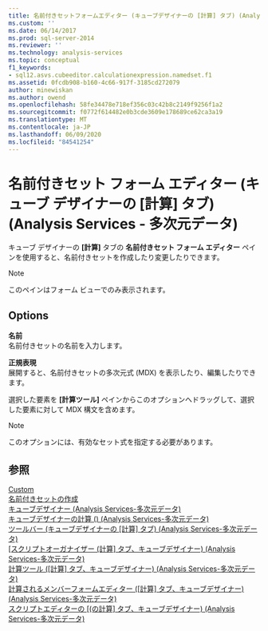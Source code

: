 ```yaml
---
title: 名前付きセットフォームエディター (キューブデザイナーの [計算] タブ) (Analysis Services 多次元データ) |Microsoft Docs
ms.custom: ''
ms.date: 06/14/2017
ms.prod: sql-server-2014
ms.reviewer: ''
ms.technology: analysis-services
ms.topic: conceptual
f1_keywords:
- sql12.asvs.cubeeditor.calculationexpression.namedset.f1
ms.assetid: 0fcdb908-b160-4c66-917f-3185cd272079
author: minewiskan
ms.author: owend
ms.openlocfilehash: 58fe34478e718ef356c03c42b8c2149f9256f1a2
ms.sourcegitcommit: f0772f614482e0b3cde3609e178689ce62ca3a19
ms.translationtype: MT
ms.contentlocale: ja-JP
ms.lasthandoff: 06/09/2020
ms.locfileid: "84541254"
---
```

# <a name="named-set-form-editor-calculations-tab-cube-designer-analysis-services---multidimensional-data"></a>名前付きセット フォーム エディター (キューブ デザイナーの [計算] タブ) (Analysis Services - 多次元データ)
  キューブ デザイナーの **[計算]** タブの **名前付きセット フォーム エディター** ペインを使用すると、名前付きセットを作成したり変更したりできます。  
  
> [!NOTE]  
>  このペインはフォーム ビューでのみ表示されます。  
  
## <a name="options"></a>Options  
 **名前**  
 名前付きセットの名前を入力します。  
  
 **正規表現**  
 展開すると、名前付きセットの多次元式 (MDX) を表示したり、編集したりできます。  
  
 選択した要素を **[計算ツール]** ペインからこのオプションへドラッグして、選択した要素に対して MDX 構文を含めます。  
  
> [!NOTE]  
>  このオプションには、有効なセット式を指定する必要があります。  
  
## <a name="see-also"></a>参照  
 [Custom](multidimensional-models-olap-logical-cube-objects/calculations.md)   
 [名前付きセットの作成](multidimensional-models/create-named-sets.md)   
 [キューブデザイナー &#40;Analysis Services-多次元データ&#41;](cube-designer-analysis-services-multidimensional-data.md)   
 [キューブデザイナーの計算 &#40;&#41; &#40;Analysis Services-多次元データ&#41;](calculations-cube-designer-analysis-services-multidimensional-data.md)   
 [ツールバー &#40;キューブデザイナーの [計算] タブ&#41; &#40;Analysis Services-多次元データ&#41;](toolbar-calculations-tab-cube-designer-analysis-services-multidimensional-data.md)   
 [[スクリプトオーガナイザー &#40;計算] タブ、キューブデザイナー&#41; &#40;Analysis Services-多次元データ&#41;](script-organizer-cube-designer-analysis-services-multidimensional-data.md)   
 [計算ツール &#40;[計算] タブ、キューブデザイナー&#41; &#40;Analysis Services-多次元データ&#41;](calculation-tools-cube-designer-analysis-services-multidimensional-data.md)   
 [計算されるメンバーフォームエディター &#40;[計算] タブ、キューブデザイナー&#41; &#40;Analysis Services-多次元データ&#41;](calculated-member-form-editor-cube-designer-analysis-services-multidimensional-data.md)   
 [スクリプトエディターの [&#40;の計算] タブ、キューブデザイナー&#41; &#40;Analysis Services-多次元データ&#41;](script-editor-calculations-cube-designer-analysis-services-multidimensional-data.md)  
  
  
